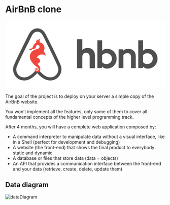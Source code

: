 # AirBnB clone

![AirBnB](/air.png)

<p>The goal of the project is to deploy on your server a simple copy of the AirBnB website.

You won’t implement all the features, only some of them to cover all fundamental concepts of the higher level programming track.

After 4 months, you will have a complete web application composed by:</p>

+ A command interpreter to manipulate data without a visual interface, like in a Shell (perfect for development and debugging)
+ A website (the front-end) that shows the final product to everybody: static and dynamic
+ A database or files that store data (data = objects)
+ An API that provides a communication interface between the front-end and your data (retrieve, create, delete, update them)

## Data diagram

![dataDiagram](/dataDiagram.jpg)
